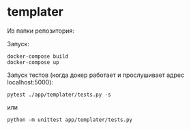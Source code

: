 # templater

Из папки репозитория:

Запуск:

    docker-compose build
    docker-compose up

Запуск тестов (когда докер работает и прослушивает адрес localhost:5000):

    pytest ./app/templater/tests.py -s

или

    python -m unittest app/templater/tests.py